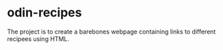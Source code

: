 # odin-recipes
The project is to create a barebones webpage containing links to different recipees using HTML.